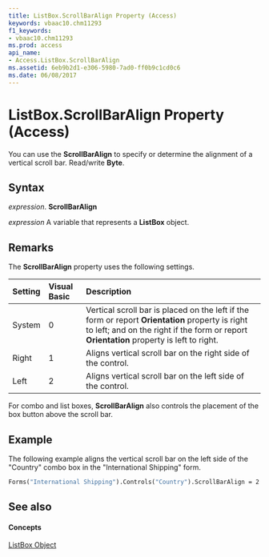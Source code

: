 ```yaml
---
title: ListBox.ScrollBarAlign Property (Access)
keywords: vbaac10.chm11293
f1_keywords:
- vbaac10.chm11293
ms.prod: access
api_name:
- Access.ListBox.ScrollBarAlign
ms.assetid: 6eb9b2d1-e306-5980-7ad0-ff0b9c1cd0c6
ms.date: 06/08/2017
---
```



# ListBox.ScrollBarAlign Property (Access)

You can use the  **ScrollBarAlign** to specify or determine the alignment of a vertical scroll bar. Read/write **Byte**.


## Syntax

 _expression_. **ScrollBarAlign**

 _expression_ A variable that represents a **ListBox** object.


## Remarks

The  **ScrollBarAlign** property uses the following settings.



|**Setting**|**Visual Basic**|**Description**|
|:-----|:-----|:-----|
|System|0|Vertical scroll bar is placed on the left if the form or report  **Orientation** property is right to left; and on the right if the form or report **Orientation** property is left to right.|
|Right|1|Aligns vertical scroll bar on the right side of the control.|
|Left|2|Aligns vertical scroll bar on the left side of the control.|
For combo and list boxes,  **ScrollBarAlign** also controls the placement of the box button above the scroll bar.


## Example

The following example aligns the vertical scroll bar on the left side of the "Country" combo box in the "International Shipping" form.


```vb
Forms("International Shipping").Controls("Country").ScrollBarAlign = 2
```


## See also


#### Concepts


[ListBox Object](listbox-object-access.md)

